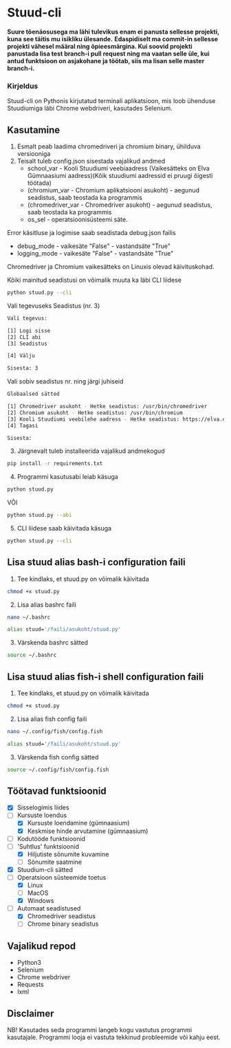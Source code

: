 # Stuud-cli
**Suure tõenäosusega ma lähi tulevikus enam ei panusta sellesse projekti, kuna see täitis mu isikliku ülesande.**
**Edaspidiselt ma commit-in sellesse projekti vähesel määral ning õpieesmärgina. Kui soovid projekti panustada lisa test branch-i pull request ning ma vaatan selle üle, kui antud funktsioon on asjakohane ja töötab, siis ma lisan selle master branch-i.**

### Kirjeldus
Stuud-cli on Pythonis kirjutatud terminali aplikatsioon, mis loob ühenduse Stuudiumiga läbi Chrome webdriveri, kasutades Selenium.
## Kasutamine

1. Esmalt peab laadima chromedriveri ja chromium binary, ühilduva versiooniga
2. Teisalt tuleb config.json sisestada vajalikud andmed
    * school_var - Kooli Stuudiumi veebiaadress (Vaikesätteks on Elva Gümnaasiumi aadress)(Kõik stuudiumi aadressid ei pruugi õigesti töötada)
    * (chromium_var - Chromium aplikatsiooni asukoht) - aegunud seadistus, saab teostada ka programmis
    * (chromedriver_var - Chromedriver asukoht) - aegunud seadistus, saab teostada ka programmis
    * os_sel - operatsioonisüsteemi säte.

Error käsitluse ja logimise saab seadistada debug.json failis
* debug_mode - vaikesäte "False" - vastandsäte "True"
* logging_mode - vaikesäte "False" - vastandsäte "True"


Chromedriver ja Chromium vaikesätteks on Linuxis olevad käivituskohad.

Kõiki mainitud seadistusi on võimalik muuta ka läbi CLI liidese
```sh
python stuud.py --cli
```
Vali tegevuseks Seadistus (nr. 3)
```sh
Vali tegevus:

[1] Logi sisse
[2] CLI abi
[3] Seadistus

[4] Välju

Sisesta: 3
```
Vali sobiv seadistus nr. ning järgi juhiseid
```sh
Globaalsed sätted

[1] Chromedriver asukoht - Hetke seadistus: /usr/bin/chromedriver
[2] Chromium asukoht - Hetke seadistus: /usr/bin/chromium
[3] Kooli Stuudiumi veebilehe aadress - Hetke seadistus: https://elva.ope.ee
[4] Tagasi

Sisesta:
```

3. Järgnevalt tuleb installeerida vajalikud andmekogud
```sh
pip install -r requirements.txt
```
4. Programmi kasutusabi leiab käsuga
```sh
python stuud.py
```
VÕI
```sh
python stuud.py --abi
```
5. CLI liidese saab käivitada käsuga
```sh
python stuud.py --cli
```

## Lisa stuud alias bash-i configuration faili

1. Tee kindlaks, et stuud.py on võimalik käivitada
```sh
chmod +x stuud.py
```

2. Lisa alias bashrc faili

```sh
nano ~/.bashrc
```

```sh
alias stuud='/faili/asukoht/stuud.py'
```

3. Värskenda bashrc sätted
```sh
source ~/.bashrc
```

## Lisa stuud alias fish-i shell configuration faili

1. Tee kindlaks, et stuud.py on võimalik käivitada
```sh
chmod +x stuud.py
```

2. Lisa alias fish config faili

```sh
nano ~/.config/fish/config.fish
```

```sh
alias stuud='/faili/asukoht/stuud.py'
```

3. Värskenda fish config sätted
```sh
source ~/.config/fish/config.fish
```

## Töötavad funktsioonid
- [x] Sisselogimis liides
- [ ] Kursuste loendus
    - [x] Kursuste loendamine (gümnaasium)
    - [x] Keskmise hinde arvutamine (gümnaasium)
- [ ] Kodutööde funktsioonid
- [ ] 'Suhtlus' funktsioonid
    - [x] Hiljutiste sõnumite kuvamine
    - [ ] Sõnumite saatmine
- [x] Stuudium-cli sätted
- [ ] Operatsioon süsteemide toetus
    - [x] Linux
    - [ ] MacOS
    - [x] Windows
- [ ] Automaat seadistused
    - [x] Chromedriver seadistus
    - [ ] Chrome binary seadistus

## Vajalikud repod
* Python3
* Selenium
* Chrome webdriver
* Requests
* lxml

## Disclaimer
NB! Kasutades seda programmi langeb kogu vastutus programmi kasutajale. Programmi looja ei vastuta tekkinud probleemide või kahju eest.
